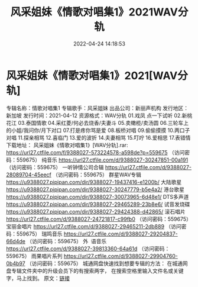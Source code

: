 ﻿---
title: 风采姐妹《情歌对唱集1》2021WAV分轨
date: 2022-04-24 14:18:53
categories: WAV车载音乐、镜像
tags: 国语流行
---
# 风采姐妹《情歌对唱集1》2021[WAV分轨]

专辑名称：情歌对唱集1
专辑歌手：风采姐妹
出品公司：新丽声机构
发行地区：新加坡
发行时间：2021-04-12
资源格式：WAV分轨
01.戏凤
点一下试听
02.新桃花江
03.泰国情歌
04.采红菱/何必去烧香/夫妻斗
05.卖橄榄/卖汤圆
06.三轮车上的小姐/我问你/月下对口
07.打是疼你骂是爱
08.板桥对唱
09.偷偷摸摸
10.两口子对唱
11.探亲相骂
12.喜临门
13.爱的波折
14.夫妻相骂
15.叮咛
16.爱相思
17.表错情
下载地址：
风采姐妹《情歌对唱集1》[WAV分轨].rar: https://url27.ctfile.com/f/9388027-573224578-a598de?p=559675
（访问密码：559675）
纯音乐
https://url27.ctfile.com/d/9388027-30247851-00a191
（访问密码：559675）
一听钟情公司合辑
https://url27.ctfile.com/d/9388027-28089704-45eecf
（访问密码：559675）
群星WAV专辑
https://u9388027.pipipan.com/dir/9388027-19437416-e1200b/
大陆歌星
https://u9388027.pipipan.com/dir/9388027-30247779-b5e4a2/
港台歌星
https://u9388027.pipipan.com/dir/9388027-30073965-6d48e1/
DTS多声道
https://u9388027.pipipan.com/dir/9388027-29465289-23b8e6/
试音发烧碟
https://u9388027.pipipan.com/dir/9388027-29424388-d42865/
滚石唱片
https://url27.ctfile.com/d/9388027-24721817-c99fb0
（访问密码：559675）
宝丽金唱片
https://url27.ctfile.com/d/9388027-29465211-2db889
（访问密码：559675）
瑞鸣音乐
https://url27.ctfile.com/d/9388027-29204837-66d4de
（访问密码：559675）
外  语音乐
https://url27.ctfile.com/d/9388027-39813360-64a61d
（访问密码：559675）
雨果唱片系列
https://url27.ctfile.com/d/9388027-29904760-0b4b97
（访问密码：559675）
城通网盘快速找到想要专辑的方法：
在城通网盘专辑文件夹中的升级会员下的有搜索两字，
在搜索空格里输入文件名或关键字，马上找到。
原文：[链接](https://blog.sina.com.cn/s/blog_1647c7e7601030wu8.html)